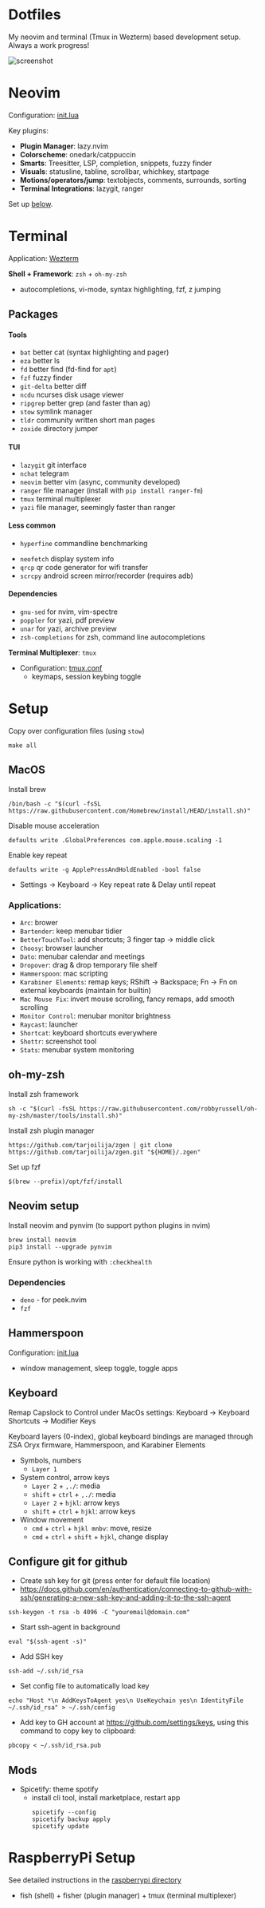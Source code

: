 # Dotfiles

My neovim and terminal (Tmux in Wezterm) based development setup. Always a work progress!

<!-- TODO: replace with urls instead of assets -->
![screenshot](assets/main.png)

# Neovim

Configuration: [init.lua](nvim/.config/nvim/init.lua)

Key plugins:
- **Plugin Manager**: lazy.nvim
- **Colorscheme**: onedark/catppuccin
- **Smarts**: Treesitter, LSP, completion, snippets, fuzzy finder
- **Visuals**: statusline, tabline, scrollbar, whichkey, startpage
- **Motions/operators/jump**: textobjects, comments, surrounds, sorting
- **Terminal Integrations**: lazygit, ranger

Set up [below](#neovim-setup).

# Terminal

Application: [Wezterm](https://github.com/wez/wezterm)

**Shell + Framework**: `zsh` + `oh-my-zsh`

- autocompletions, vi-mode, syntax highlighting, fzf, z jumping

## Packages

#### Tools

- `bat` better cat (syntax highlighting and pager)
- `eza` better ls
- `fd` better find (fd-find for `apt`)
- `fzf` fuzzy finder
- `git-delta` better diff
- `ncdu` ncurses disk usage viewer
- `ripgrep` better grep (and faster than ag)
- `stow` symlink manager
- `tldr` community written short man pages
- `zoxide` directory jumper

#### TUI

- `lazygit` git interface
- `nchat` telegram
- `neovim` better vim (async, community developed)
- `ranger` file manager (install with `pip install ranger-fm`)
- `tmux` terminal multiplexer
- `yazi` file manager, seemingly faster than ranger

#### Less common

- `hyperfine` commandline benchmarking
<!-- TODO: replace with fastfetch -->
- `neofetch` display system info
- `qrcp` qr code generator for wifi transfer
- `scrcpy` android screen mirror/recorder (requires adb)

#### Dependencies

- `gnu-sed` for nvim, vim-spectre
- `poppler` for yazi, pdf preview
- `unar` for yazi, archive preview
- `zsh-completions` for zsh, command line autocompletions

**Terminal Multiplexer**: `tmux`

- Configuration: [tmux.conf](.tmux.conf)
  - keymaps, session keybing toggle

# Setup

Copy over configuration files (using `stow`)

```
make all
```

## MacOS

Install brew

```
/bin/bash -c "$(curl -fsSL https://raw.githubusercontent.com/Homebrew/install/HEAD/install.sh)"
```

Disable mouse acceleration

```
defaults write .GlobalPreferences com.apple.mouse.scaling -1
```

Enable key repeat

```
defaults write -g ApplePressAndHoldEnabled -bool false
```

- Settings -> Keyboard -> Key repeat rate & Delay until repeat

### Applications:

- `Arc`: brower
- `Bartender`: keep menubar tidier
- `BetterTouchTool`: add shortcuts; 3 finger tap -> middle click
- `Choosy`: browser launcher
- `Dato`: menubar calendar and meetings
- `Dropover`: drag & drop temporary file shelf
- `Hammerspoon`: mac scripting
- `Karabiner Elements`: remap keys; RShift -> Backspace; Fn -> Fn on external keyboards (maintain for builtin)
- `Mac Mouse Fix`: invert mouse scrolling, fancy remaps, add smooth scrolling
- `Monitor Control`: menubar monitor brightness
- `Raycast`: launcher
- `Shortcat`: keyboard shortcuts everywhere
- `Shottr`: screenshot tool
- `Stats`: menubar system monitoring

## oh-my-zsh

Install zsh framework

```
sh -c "$(curl -fsSL https://raw.githubusercontent.com/robbyrussell/oh-my-zsh/master/tools/install.sh)"
```

Install zsh plugin manager

```
https://github.com/tarjoilija/zgen | git clone https://github.com/tarjoilija/zgen.git "${HOME}/.zgen"
```

Set up fzf

```
$(brew --prefix)/opt/fzf/install
```

## Neovim setup

Install neovim and pynvim (to support python plugins in nvim)

```
brew install neovim
pip3 install --upgrade pynvim
```

Ensure python is working with `:checkhealth`

### Dependencies

- `deno` - for peek.nvim
- `fzf`

## Hammerspoon

Configuration: [init.lua](hammerspoon/init.lua)

- window management, sleep toggle, toggle apps

## Keyboard

Remap Capslock to Control under MacOs settings: Keyboard -> Keyboard Shortcuts -> Modifier Keys

Keyboard layers (0-index), global keyboard bindings are managed through ZSA Oryx firmware, Hammerspoon, and Karabiner Elements

- Symbols, numbers
  - `Layer 1`
- System control, arrow keys
  - `Layer 2` + `,./`: media
  - `shift` + `ctrl` + `,./`: media
  - `Layer 2` + `hjkl`: arrow keys
  - `shift` + `ctrl` + `hjkl`: arrow keys
- Window movement
  - `cmd` + `ctrl` + `hjkl mnbv`: move, resize
  - `cmd` + `ctrl` + `shift` + `hjkl`, change display

## Configure git for github

- Create ssh key for git (press enter for default file location)
- https://docs.github.com/en/authentication/connecting-to-github-with-ssh/generating-a-new-ssh-key-and-adding-it-to-the-ssh-agent

```
ssh-keygen -t rsa -b 4096 -C "youremail@domain.com"
```

- Start ssh-agent in background

```
eval "$(ssh-agent -s)"
```

- Add SSH key

```
ssh-add ~/.ssh/id_rsa
```

- Set config file to automatically load key

```
echo "Host *\n AddKeysToAgent yes\n UseKeychain yes\n IdentityFile ~/.ssh/id_rsa" > ~/.ssh/config
```

- Add key to GH account at https://github.com/settings/keys, using this command to copy key to clipboard:

```
pbcopy < ~/.ssh/id_rsa.pub
```

## Mods

- Spicetify: theme spotify
  - install cli tool, install marketplace, restart app
    ```
    spicetify --config
    spicetify backup apply
    spicetify update
    ```

# RaspberryPi Setup

See detailed instructions in the [raspberrypi directory](raspberrypi/README.md)

- fish (shell) + fisher (plugin manager) + tmux (terminal multiplexer)
